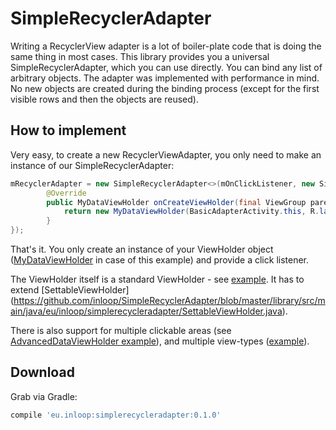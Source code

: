SimpleRecyclerAdapter
================

Writing a RecyclerView adapter is a lot of boiler-plate code that is doing the same thing in most cases. This library provides you a universal SimpleRecyclerAdapter, which you can use directly. 
You can bind any list of arbitrary objects.
The adapter was implemented with performance in mind. No new objects are created during the binding process (except for the first visible rows and then the objects are reused).

How to implement
--------
Very easy, to create a new RecyclerViewAdapter, you only need to make an instance of our SimpleRecyclerAdapter:

```java
mRecyclerAdapter = new SimpleRecyclerAdapter<>(mOnClickListener, new SimpleRecyclerAdapter.CreateViewHolder<MyDataObject, MyDataViewHolder>() {
        @Override
        public MyDataViewHolder onCreateViewHolder(final ViewGroup parent, final int viewType) {
            return new MyDataViewHolder(BasicAdapterActivity.this, R.layout.item_mydata, parent);
        }
});
```
That's it. You only create an instance of your ViewHolder object ([MyDataViewHolder](https://github.com/inloop/SimpleRecyclerAdapter/blob/master/sample/src/main/java/eu/inloop/simplerecycleradapter/sample/adapter/viewholder/basic/MyDataViewHolder.java) in case of this example) and provide a click listener.

The ViewHolder itself is a standard ViewHolder - see [example](https://github.com/inloop/SimpleRecyclerAdapter/blob/master/sample/src/main/java/eu/inloop/simplerecycleradapter/sample/adapter/viewholder/basic/MyDataViewHolder.java). It has to extend [SettableViewHolder] (https://github.com/inloop/SimpleRecyclerAdapter/blob/master/library/src/main/java/eu/inloop/simplerecycleradapter/SettableViewHolder.java).

There is also support for multiple clickable areas (see [AdvancedDataViewHolder example](https://github.com/inloop/SimpleRecyclerAdapter/blob/master/sample/src/main/java/eu/inloop/simplerecycleradapter/sample/adapter/viewholder/advanced/AdvancedDataViewHolder.java)), and multiple view-types ([example](https://github.com/inloop/SimpleRecyclerAdapter/blob/docu/sample/src/main/java/eu/inloop/simplerecycleradapter/sample/activity/AdvancedAdapterActivity.java)).

Download
--------

Grab via Gradle:
```groovy
compile 'eu.inloop:simplerecycleradapter:0.1.0'
```
